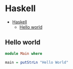 # Haskell

<!--ts-->
* [Haskell](hasekll.md#haskell)
   * [Hello world](hasekll.md#hello-world)

<!-- Added by: runner, at: Mon Jun 28 08:15:45 UTC 2021 -->

<!--te-->

## Hello world
```haskell
module Main where

main = putStrLn "Hello World"
```
